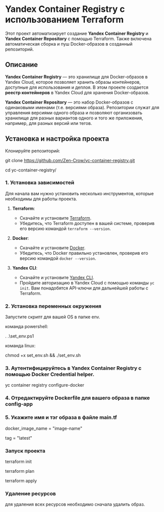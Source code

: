 # Yandex Container Registry с использованием Terraform

Этот проект автоматизирует создание **Yandex Container Registry** и **Yandex Container Repository** с помощью Terraform. Также включена автоматическая сборка и пуш Docker-образов в созданный репозиторий.

## Описание

**Yandex Container Registry** — это хранилище для Docker-образов в Yandex Cloud, которое позволяет хранить образы контейнеров, доступные для использования и деплоя. В этом проекте создается **реестр контейнеров** в Yandex Cloud для хранения Docker-образов.

**Yandex Container Repository** — это набор Docker-образов с одинаковыми именами (т.е. версиями образа). Репозитории служат для управления версиями одного образа и позволяют организовать хранилище для разных вариантов одного и того же приложения, например, для разных версий или тегов.


## Установка и настройка проекта

Клонируйте репозиторий:

git clone https://github.com/Zen-Crow/yc-container-registry.git

cd yc-container-registry/


### 1. Установка зависимостей

Для начала вам нужно установить несколько инструментов, которые необходимы для работы проекта.

1. **Terraform**:
   - Скачайте и установите [Terraform](https://www.terraform.io/downloads.html).
   - Убедитесь, что Terraform доступен в вашей системе, проверив его версию командой `terraform --version`.

2. **Docker**:
   - Скачайте и установите [Docker](https://docs.docker.com/get-docker/).
   - Убедитесь, что Docker правильно установлен, проверив его версию командой `docker --version`.

3. **Yandex CLI**:
   - Скачайте и установите [Yandex CLI](https://cloud.yandex.com/docs/cli/quickstart).
   - Пройдите авторизацию в Yandex Cloud с помощью команды `yc init`. Вам понадобятся API-ключи для дальнейшей работы с Terraform.


### 2. Установка переменных окружения

Запустите скрипт для вашей OS в папке env.

команда powershell:

. .\set_env.ps1

команда linux:

chmod +x set_env.sh && ./set_env.sh

### 3. Аутентифицируйтесь в Yandex Container Registry с помощью Docker Credential helper.

yc container registry configure-docker
 

### 4. Отредактируйте Dockerfile для вашего образа в папке config-app

### 5. Укажите имя и тэг образа в файле main.tf 

docker_image_name = "image-name"

tag               = "latest"

### Запуск проекта

terraform init

terraform plan

terraform apply

### Удаление ресурсов

для удаления всех ресурсов необходимо сначала удалить образ.

